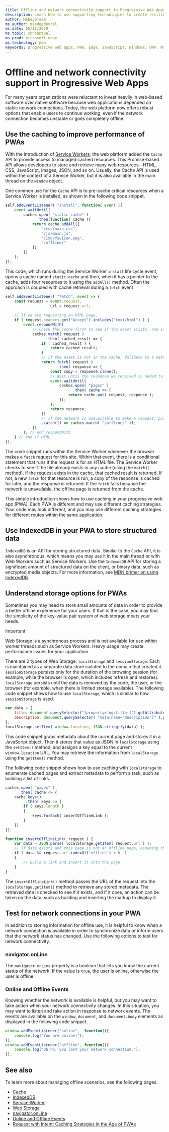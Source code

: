 ```yaml
---
title: Offline and network connectivity support in Progressive Web Apps
description: Learn how to use supporting technologies to create resilient experiences to cater for different network conditions.
author: MSEdgeTeam
ms.author: msedgedevrel
ms.date: 05/11/2020
ms.topic: conceptual
ms.prod: microsoft-edge
ms.technology: pwa
keywords: progressive web apps, PWA, Edge, JavaScript, Windows, UWP, Microsoft Store
---
```


# Offline and network connectivity support in Progressive Web Apps

For many years organizations were reluctant to invest heavily in web-based software over native software because web applications depended on stable network connections. Today, the web platform now offers robust options that enable users to continue working, even if the network connection becomes unstable or goes completely offline.

## Use the caching to improve performance of PWAs

With the introduction of [Service Workers][MDNServiceWorker], the web platform added the `Cache` API to provide access to managed cached resources. This Promise-based API allows developers to store and retrieve many web resources—HTML, CSS, JavaScript, images, JSON, and so on. Usually, the Cache API is used within the context of a Service Worker, but it is also available in the main thread on the `window` object.

One common use for the `Cache` API is to pre-cache critical resources when a Service Worker is installed, as shown in the following code snippet.  

```javascript
self.addEventListener( "install", function( event ){
    event.waitUntil(
        caches.open( "static-cache" )
              .then(function( cache ){
            return cache.addAll([
                "/css/main.css",
                "/js/main.js",
                "/img/favicon.png",
                "/offline/"
            ]);
        })
    );
});
```  

This code, which runs during the Service Worker `install` life cycle event, opens a cache named `static-cache` and then, when it has a pointer to the cache, adds four resources to it using the `addAll()` method.  Often the approach is coupled with cache retrieval during a `fetch` event   

```javascript
self.addEventListener( "fetch", event => {
    const request = event.request,
                    url = request.url;
    
    // If we are requesting an HTML page.
    if ( request.headers.get("Accept").includes("text/html") ) {
        event.respondWith(
            // Check the cache first to see if the asset exists, and if it does, return the cached asset.
            caches.match( request )
                  .then( cached_result => {
                if ( cached_result ) {
                    return cached_result;
                }
                // If the asset is not in the cache, fallback to a network request for the asset, and proceed to cache the result.
                return fetch( request )
                       .then( response => {
                    const copy = response.clone();
                    // Wait until the response we received is added to the cache.
                    event.waitUntil(
                        caches.open( "pages" )
                              .then( cache => {
                            return cache.put( request, response );
                        });
                    );
                    return response;
                })
                // If the network is unavailable to make a request, pull the offline page out of the cache.
                .catch(() => caches.match( "/offline/" ));
            })
        ); // end respondWith
    } // end if HTML
});
```  

The code snippet runs within the Service Worker whenever the browser makes a `fetch` request for this site. Within that event, there is a conditional statement that runs if the request is for an HTML file. The Service Worker checks to see if the file already exists in any cache \(using the `match()` method\). If the request exists in the cache, that cached result is returned. If not, a new `fetch` for that resource is run, a copy of the response is cached for later, and the response is returned. If the `fetch` fails because the network is unavailable, the offline page is returned from the cache.

This simple introduction shows how to use caching in your progressive web app (PWA). Each PWA is different and may use different caching strategies. Your code may look different, and you may use different caching strategies for different routes within the same application.

## Use IndexedDB in your PWA to store structured data

`IndexedDB` is an API for storing structured data. Similar to the `Cache` API, it is also asynchronous, which means you may use it in the main thread or with Web Workers such as Service Workers. Use the `IndexedDB` API for storing a significant amount of structured data on the client, or binary data, such as encrypted media objects. For more information, see [MDN primer on using IndexedDB][MDNIndexeddbApiUsing].

## Understand storage options for PWAs

Sometimes you may need to store small amounts of data in order to provide a better offline experience for your users. If that is the case, you may find the simplicity of the key-value pair system of web storage meets your needs.  

> [!IMPORTANT]
> Web Storage is a synchronous process and is not available for use within worker threads such as Service Workers. Heavy usage may create performance issues for your application. 


There are 2 types of Web Storage: `localStorage` and `sessionStorage`. Each is maintained as a separate data store isolated to the domain that created it. `sessionStorage` persists only for the duration of the browsing session (for example, while the browser is open, which includes refresh and restores). `localStorage` persists until the data is removed by the code, the user, or the browser (for example, when there is limited storage available). The following code snippet shows how to use `localStorage`, which is similar to how `sessionStorage` is used.

```javascript
var data = {
    title: document.querySelector("[property='og:title']").getAttribute("content"),
    description: document.querySelector( "meta[name='description']" ).getAttribute("content")
};
localStorage.setItem( window.location, JSON.stringify(data) );
```  

This code snippet grabs metadata about the current page and stores it in a JavaScript object. Then it stores that value as JSON in `localStorage` using the `setItem()` method, and assigns a key equal to the current `window.location` URL. You may retrieve the information from `localStorage` using the `getItem()` method. 

The following code snippet shows how to use caching with `localstorage` to enumerate cached pages and extract metadata to perform a task, such as building a list of links.

```javascript
caches.open( "pages" )
      .then( cache => {
    cache.keys()
         .then( keys => {
        if ( keys.length )
        {
            keys.forEach( insertOfflineLink );
        }
    })
});

function insertOfflineLink( request ) {
    var data = JSON.parse( localStorage.getItem( request.url ) );
    // If data exists and this page is not an offline page, assuming that offline pages have the word offline in the URL.
    if ( data && request.url.indexOf('offline') < 0  )
    {
        // Build a link and insert it into the page.
    }
}
```  

The `insertOfflineLink()` method passes the URL of the request into the `localStorage.getItem()` method to retrieve any stored metadata. The retrieved data is checked to see if it exists, and if it does, an action can be taken on the data, such as building and inserting the markup to display it.

## Test for network connections in your PWA

In addition to storing information for offline use, it is helpful to know when a network connection is available in order to synchronize data or inform users that the network status has changed. Use the following options to test for network connectivity.

### navigator.onLine  

The `navigator.onLine` property is a boolean that lets you know the current status of the network. If the value is `true`, the user is online, otherwise the user is offline.

### Online and Offline Events  

Knowing whether the network is available is helpful, but you may want to take action  when your network connectivity changes. In this situation, you may want to listen and take action in response to network events. The events are available on the `window`, `document`, and `document.body` elements as displayed in the following code snippet.

```javascript
window.addEventListener("online",  function(){
    console.log("You are online!");
});
window.addEventListener("offline", function(){
    console.log("Oh no, you lost your network connection.");
});
```  

## See also  

To learn more about managing offline scenarios, see the following pages.  

*   [Cache][MDNCache]  
*   [IndexedDB][MDNIndexeddbApi]  
*   [Service Worker][MDNServiceWorker]  
*   [Web Storage][MDNWebStorageApi]  
*   [navigator.onLine][MDNNavigatoronline]  
*   [Online and Offline Events][MDNNavigatoronlineOfflineEvents]  
*   [Request with Intent: Caching Strategies in the Age of PWAs][AlistapartRequestIntentCachingStrategiesAgePwas]

<!-- links -->  

[MDNCache]: https://developer.mozilla.org/docs/Web/API/Cache "Cache | MDN"  
[MDNIndexeddbApi]: https://developer.mozilla.org/docs/Web/API/IndexedDB_API "IndexedDB API | MDN"  
[MDNIndexeddbApiUsing]: https://developer.mozilla.org/docs/Web/API/IndexedDB_API/Using_IndexedDB "Using IndexDb - IndexDB API | MDN"  
[MDNServiceWorker]: https://developer.mozilla.org/docs/Web/API/ServiceWorker "ServiceWorker | MDN"  
[MDNWebStorageApi]: https://developer.mozilla.org/docs/Web/API/Web_Storage_API "Web Storage API | MDN"  
[MDNNavigatoronline]: https://developer.mozilla.org/docs/Web/API/NavigatorOnLine "NavigatorOnLine | MDN"  
[MDNNavigatoronlineOfflineEvents]: https://developer.mozilla.org/docs/Web/API/NavigatorOnLine/Online_and_offline_events "Online and offline events - NavigatorOnLine | MDN"  

[AbookapartGoingOffline]: https://abookapart.com/products/going-offline "Going Offline by Jeremy Keith | A Book Apart"  

[AlistapartRequestIntentCachingStrategiesAgePwas]: https://alistapart.com/article/request-with-intent-caching-strategies-in-the-age-of-pwas "Request with Intent: Caching Strategies in the Age of PWAs by Aaron Gustafson | A List Apart"  
